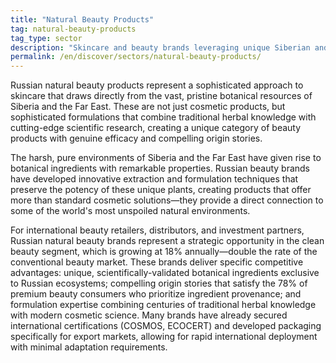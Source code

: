 ```yaml
---
title: "Natural Beauty Products"
tag: natural-beauty-products
tag_type: sector
description: "Skincare and beauty brands leveraging unique Siberian and Far Eastern botanical ingredients with innovative formulations."
permalink: /en/discover/sectors/natural-beauty-products/
---
```


Russian natural beauty products represent a sophisticated approach to skincare that draws directly from the vast, pristine botanical resources of Siberia and the Far East. These are not just cosmetic products, but sophisticated formulations that combine traditional herbal knowledge with cutting-edge scientific research, creating a unique category of beauty products with genuine efficacy and compelling origin stories.

The harsh, pure environments of Siberia and the Far East have given rise to botanical ingredients with remarkable properties. Russian beauty brands have developed innovative extraction and formulation techniques that preserve the potency of these unique plants, creating products that offer more than standard cosmetic solutions—they provide a direct connection to some of the world's most unspoiled natural environments.

For international beauty retailers, distributors, and investment partners, Russian natural beauty brands represent a strategic opportunity in the clean beauty segment, which is growing at 18% annually—double the rate of the conventional beauty market. These brands deliver specific competitive advantages: unique, scientifically-validated botanical ingredients exclusive to Russian ecosystems; compelling origin stories that satisfy the 78% of premium beauty consumers who prioritize ingredient provenance; and formulation expertise combining centuries of traditional herbal knowledge with modern cosmetic science. Many brands have already secured international certifications (COSMOS, ECOCERT) and developed packaging specifically for export markets, allowing for rapid international deployment with minimal adaptation requirements.